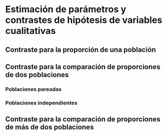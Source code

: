 # Estimación de parámetros y contrastes de hipótesis de variables cualitativas


## Contraste para la proporción de una población


## Contraste para la comparación de proporciones de dos poblaciones


### Poblaciones pareadas


### Poblaciones independientes


## Contraste para la comparación de proporciones de más de dos poblaciones






